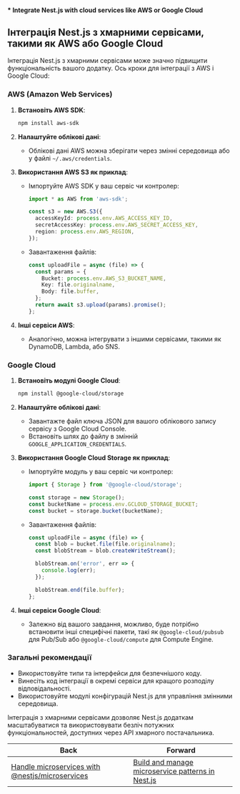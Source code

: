 #### * Integrate Nest.js with cloud services like AWS or Google Cloud

## Інтеграція Nest.js з хмарними сервісами, такими як AWS або Google Cloud

Інтеграція Nest.js з хмарними сервісами може значно підвищити функціональність вашого додатку. Ось кроки для інтеграції з AWS і Google Cloud:

### AWS (Amazon Web Services)

1. **Встановіть AWS SDK**:
   ```bash
   npm install aws-sdk
   ```

2. **Налаштуйте облікові дані**:
   - Облікові дані AWS можна зберігати через змінні середовища або у файлі `~/.aws/credentials`.

3. **Використання AWS S3 як приклад**:
   - Імпортуйте AWS SDK у ваш сервіс чи контролер:
     ```typescript
     import * as AWS from 'aws-sdk';

     const s3 = new AWS.S3({
       accessKeyId: process.env.AWS_ACCESS_KEY_ID,
       secretAccessKey: process.env.AWS_SECRET_ACCESS_KEY,
       region: process.env.AWS_REGION,
     });
     ```

   - Завантаження файлів:
     ```typescript
     const uploadFile = async (file) => {
       const params = {
         Bucket: process.env.AWS_S3_BUCKET_NAME,
         Key: file.originalname,
         Body: file.buffer,
       };
       return await s3.upload(params).promise();
     };
     ```

4. **Інші сервіси AWS**:
   - Аналогічно, можна інтегрувати з іншими сервісами, такими як DynamoDB, Lambda, або SNS.

### Google Cloud

1. **Встановіть модулі Google Cloud**:
   ```bash
   npm install @google-cloud/storage
   ```

2. **Налаштуйте облікові дані**:
   - Завантажте файл ключа JSON для вашого облікового запису сервісу з Google Cloud Console.
   - Встановіть шлях до файлу в змінній `GOOGLE_APPLICATION_CREDENTIALS`.

3. **Використання Google Cloud Storage як приклад**:
   - Імпортуйте модуль у ваш сервіс чи контролер:
     ```typescript
     import { Storage } from '@google-cloud/storage';

     const storage = new Storage();
     const bucketName = process.env.GCLOUD_STORAGE_BUCKET;
     const bucket = storage.bucket(bucketName);
     ```

   - Завантаження файлів:
     ```typescript
     const uploadFile = async (file) => {
       const blob = bucket.file(file.originalname);
       const blobStream = blob.createWriteStream();

       blobStream.on('error', err => {
         console.log(err);
       });

       blobStream.end(file.buffer);
     };
     ```

4. **Інші сервіси Google Cloud**:
   - Залежно від вашого завдання, можливо, буде потрібно встановити інші специфічні пакети, такі як `@google-cloud/pubsub` для Pub/Sub або `@google-cloud/compute` для Compute Engine.

### Загальні рекомендації
- Використовуйте типи та інтерфейси для безпечнішого коду.
- Винесіть код інтеграції в окремі сервіси для кращого розподілу відповідальності.
- Використовуйте модулі конфігурацій Nest.js для управління змінними середовища.

Інтеграція з хмарними сервісами дозволяє Nest.js додаткам масштабуватися та використовувати безліч потужних функціональностей, доступних через API хмарного постачальника.

| Back | Forward |
|---|---|
| [Handle microservices with @nestjs/microservices](/ua/senior/nestjs/handle-microservices-with-nestjsmicroservices.md)  | [Build and manage microservice patterns in Nest.js](/ua/senior/nestjs/build-microservice-patterns-with-nestjs.md) |